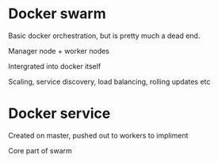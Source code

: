 Docker swarm
================================

Basic docker orchestration, but is pretty much a dead end.

Manager node + worker nodes

Intergrated into docker itself

Scaling, service discovery, load balancing, rolling updates etc

# Docker service
Created on master, pushed out to workers to impliment

Core part of swarm
